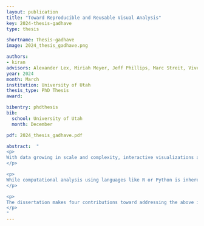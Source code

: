 ```yaml
---
layout: publication
title: "Toward Reproducible and Reusable Visual Analysis"
key: 2024-thesis-gadhave
type: thesis

shortname: Thesis-gadhave
image: 2024_thesis_gadhave.png

authors:
- kiran
advisors: Alexander Lex, Miriah Meyer, Jeff Phillips, Marc Streit, Vivek Srikumar
year: 2024
month: March
institution: University of Utah
thesis_type: PhD Thesis
award:

bibentry: phdthesis
bib:
  school: University of Utah
  month: December

pdf: 2024_thesis_gadhave.pdf

abstract:  "
<p>
With data growing in scale and complexity, interactive visualizations are increasingly important in data analysis. However, interactive visual analysis lacks the reproducibility and reusability of computational analysis using code or scripts. This dissertation aims to improve the reproducibility and reusability of visual analysis, improving trust in the visual analysis process and allowing the use of the analysis in a different context.
</p>

<p>
While computational analysis using languages like R or Python is inherently reproducible and reusable, interactive visual analysis often remains ad hoc and difficult to capture, reproduce, and reuse. Hybrid approaches, such as using multiple tools, have compatibility issues and lack reproducibility within the interactive components. In computational notebooks, code and interactive visualizations have two major gaps: results of interactions cannot be used in code, and interactions with visualizations are lost upon cell re-execution or notebook restarts, hindering the reproducibility and reusability of visual analysis in notebooks.
</p>

<p>
The dissertation makes four contributions toward addressing the above issues: 1) a software library to capture and replay the interaction provenance; 2) techniques to capture the analyst's pattern-based intent and annotations to make the interaction provenance semantically meaningful; 3) techniques to reuse the semantically meaningful interaction provenance on updated datasets and curate reusable workflows that can be reused on updated datasets as well as different analysis environments; and 4) techniques to leverage the interaction provenance to bridge the gaps between code and interaction in computational notebooks. These techniques improve the reproducibility and reusability of visual analysis, therefore improving trust, reducing the gaps between computational and interactive analysis, and moving us closer to achieving a literate visual analysis framework.
</p>
"
---
```

